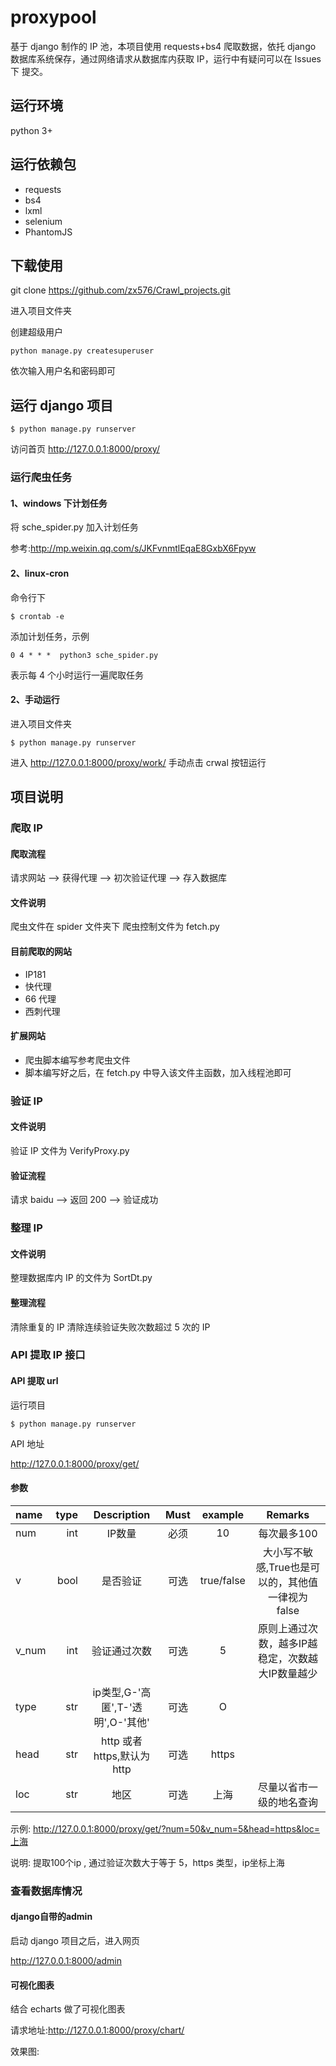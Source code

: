 # proxypool

基于 django 制作的 IP 池，本项目使用 requests+bs4 爬取数据，依托 django 数据库系统保存，通过网络请求从数据库内获取 IP，运行中有疑问可以在 Issues 下
提交。

## 运行环境

python 3+

## 运行依赖包

- requests
- bs4
- lxml
- selenium
- PhantomJS

## 下载使用

git clone https://github.com/zx576/Crawl_projects.git

进入项目文件夹

创建超级用户

`python manage.py createsuperuser`

依次输入用户名和密码即可

## 运行 django 项目

`$ python manage.py runserver`

访问首页
http://127.0.0.1:8000/proxy/


### 运行爬虫任务
#### 1、windows 下计划任务

将 sche_spider.py 加入计划任务

参考:http://mp.weixin.qq.com/s/JKFvnmtlEqaE8GxbX6Fpyw

#### 2、linux-cron

命令行下

`$ crontab -e `

添加计划任务，示例

`0 4 * * *  python3 sche_spider.py`

表示每 4 个小时运行一遍爬取任务


#### 2、手动运行

进入项目文件夹

`$ python manage.py runserver`

进入 http://127.0.0.1:8000/proxy/work/
手动点击 crwal 按钮运行


## 项目说明

### 爬取 IP

#### 爬取流程

请求网站 --> 获得代理 --> 初次验证代理  --> 存入数据库

#### 文件说明

爬虫文件在 spider 文件夹下
爬虫控制文件为 fetch.py

#### 目前爬取的网站

- IP181
- 快代理
- 66 代理
- 西刺代理

#### 扩展网站

- 爬虫脚本编写参考爬虫文件
- 脚本编写好之后，在 fetch.py 中导入该文件主函数，加入线程池即可

### 验证 IP

#### 文件说明

验证 IP 文件为 VerifyProxy.py

#### 验证流程

请求 baidu --> 返回 200 --> 验证成功


### 整理 IP

#### 文件说明

整理数据库内 IP 的文件为 SortDt.py

#### 整理流程

清除重复的 IP
清除连续验证失败次数超过 5 次的 IP

### API 提取 IP 接口

#### API 提取 url

运行项目

`$ python manage.py runserver`

API 地址

http://127.0.0.1:8000/proxy/get/

#### 参数

| name      | type | Description | Must | example | Remarks |
| :-------- | --------:| :------: | :------: | :------: | :------: |
| num    |   int |  IP数量  |   必须 |  10  |每次最多100  |
| v    |   bool |  是否验证  |   可选 |  true/false  |大小写不敏感,True也是可以的，其他值一律视为 false  |
| v_num    |   int |  验证通过次数  |   可选 |  5  |原则上通过次数，越多IP越稳定，次数越大IP数量越少 |
| type    |   str |  ip类型,G-'高匿',T-'透明',O-'其他'  |   可选 |  O  |  |
| head    |   str |  http 或者 https,默认为 http  |   可选 |  https  |  |
| loc    |   str |  地区  |   可选 |  上海  |尽量以省市一级的地名查询  |

示例: http://127.0.0.1:8000/proxy/get/?num=50&v_num=5&head=https&loc=上海

说明: 提取100个ip , 通过验证次数大于等于 5，https 类型，ip坐标上海

### 查看数据库情况

#### django自带的admin

启动 django 项目之后，进入网页

http://127.0.0.1:8000/admin

#### 可视化图表

结合 echarts 做了可视化图表

请求地址:http://127.0.0.1:8000/proxy/chart/

效果图:
